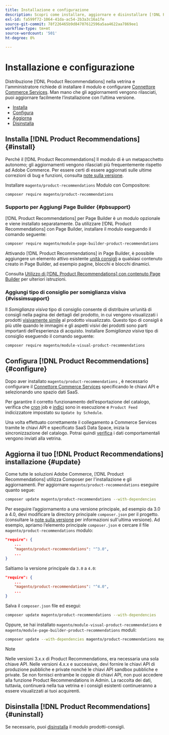 ```yaml
---
title: Installazione e configurazione
description: Scopri come installare, aggiornare e disinstallare [!DNL Product Recommendations].
exl-id: fa599f72-1064-41da-ac54-2b3a3c16a1fe
source-git-commit: 78f226465b9d84707612596a5aa4622aa7869ee1
workflow-type: tm+mt
source-wordcount: '501'
ht-degree: 0%

---
```


# Installazione e configurazione

Distribuzione [!DNL Product Recommendations] nella vetrina e l&#39;amministratore richiede di installare il modulo e configurare [Connettore Commerce Services](../landing/saas.md). Man mano che gli aggiornamenti vengono rilasciati, puoi aggiornare facilmente l’installazione con l’ultima versione.

- [Installa](#install)
- [Configura](#configure)
- [Aggiorna](#update)
- [Disinstalla](#uninstall)

## Installa [!DNL Product Recommendations] {#install}

Perché il [!DNL Product Recommendations] Il modulo di è un metapacchetto autonomo; gli aggiornamenti vengono rilasciati più frequentemente rispetto ad Adobe Commerce. Per essere certi di essere aggiornati sulle ultime correzioni di bug e funzioni, consulta [note sulla versione](release-notes.md).

Installare `magento/product-recommendations` Modulo con Compositore:

```bash
composer require magento/product-recommendations
```

### Supporto per Aggiungi Page Builder {#pbsupport}

[!DNL Product Recommendations] per Page Builder è un modulo opzionale e viene installato separatamente. Da utilizzare [!DNL Product Recommendations] con Page Builder, installare il modulo eseguendo il comando seguente:

```bash
composer require magento/module-page-builder-product-recommendations
```

Attivando [!DNL Product Recommendations] in Page Builder, è possibile aggiungere un elemento attivo esistente [unità consigli](https://experienceleague.adobe.com/docs/commerce-admin/page-builder/add-content/recommendations.html) a qualsiasi contenuto creato in Page Builder, ad esempio pagine, blocchi e blocchi dinamici.

Consulta [Utilizzo di [!DNL Product Recommendations] con contenuto Page Builder](page-builder.md) per ulteriori istruzioni.

### Aggiungi tipo di consiglio per somiglianza visiva {#vissimsupport}

Il _Somiglianza visiva_ tipo di consiglio consente di distribuire un’unità di consigli nella pagina dei dettagli del prodotto, in cui vengono visualizzati i prodotti [visivamente simile](type.md#visualsim) al prodotto visualizzato. Questo tipo di consigli è più utile quando le immagini e gli aspetti visivi dei prodotti sono parti importanti dell’esperienza di acquisto. Installare _Somiglianza visiva_ tipo di consiglio eseguendo il comando seguente:

```bash
composer require magento/module-visual-product-recommendations
```

## Configura [!DNL Product Recommendations] {#configure}

Dopo aver installato `magento/product-recommendations` , è necessario configurare il [Connettore Commerce Services](https://experienceleague.adobe.com/docs/commerce-admin/config/services/saas.html) specificando le chiavi API e selezionando uno spazio dati SaaS.

Per garantire il corretto funzionamento dell’esportazione del catalogo, verifica che [cron](https://experienceleague.adobe.com/docs/commerce-operations/configuration-guide/cli/configure-cron-jobs.html) job e [indici](https://experienceleague.adobe.com/docs/commerce-operations/configuration-guide/cli/manage-indexers.html) sono in esecuzione e `Product Feed` indicizzatore impostato su `Update by Schedule`.

Una volta effettuato correttamente il collegamento a Commerce Services tramite le chiavi API e specificato SaaS Data Space, inizia la sincronizzazione del catalogo. Potrai quindi [verifica](verify.md) i dati comportamentali vengono inviati alla vetrina.

## Aggiorna il tuo [!DNL Product Recommendations] installazione {#update}

Come tutte le soluzioni Adobe Commerce, [!DNL Product Recommendations] utilizza Composer per l&#39;installazione e gli aggiornamenti. Per aggiornare `magento/product-recommendations` eseguire quanto segue:

```bash
composer update magento/product-recommendations --with-dependencies
```

Per eseguire l’aggiornamento a una versione principale, ad esempio da 3.0 a 4.0, devi modificare la directory principale `composer.json` per il progetto. (consultare la [note sulla versione](release-notes.md) per informazioni sull&#39;ultima versione). Ad esempio, apriamo l’elemento principale `composer.json` e cercare il file `magento/product-recommendations` modulo:

```json
"require": {
    ...
    "magento/product-recommendations": "^3.0",
    ...
}
```

Saltiamo la versione principale da `3.0` a `4.0`:

```json
"require": {
    ...
    "magento/product-recommendations": "^4.0",
    ...
}
```

Salva il `composer.json` file ed esegui:

```bash
composer update magento/product-recommendations --with-dependencies
```

Oppure, se hai installato `magento/module-visual-product-recommendations` e `magento/module-page-builder-product-recommendations` moduli:

```bash
composer update --with-dependencies magento/product-recommendations magento/module-visual-product-recommendations magento/module-page-builder-product-recommendations
```

>[!NOTE]
>
> Nelle versioni 3.x.x di Product Recommendations, era necessaria una sola chiave API. Nelle versioni 4.x.x e successive, devi fornire le chiavi API di produzione pubbliche e private nonché le chiavi API sandbox pubbliche e private. Se non fornisci entrambe le coppie di chiavi API, non puoi accedere alla funzione Product Recommendations in Admin. La raccolta dei dati, tuttavia, continuerà nella tua vetrina e i consigli esistenti continueranno a essere visualizzati ai tuoi acquirenti.

## Disinstalla [!DNL Product Recommendations] {#uninstall}

Se necessario, puoi [disinstalla](https://experienceleague.adobe.com/docs/commerce-operations/installation-guide/tutorials/uninstall-modules.html) il modulo prodotti-consigli.
